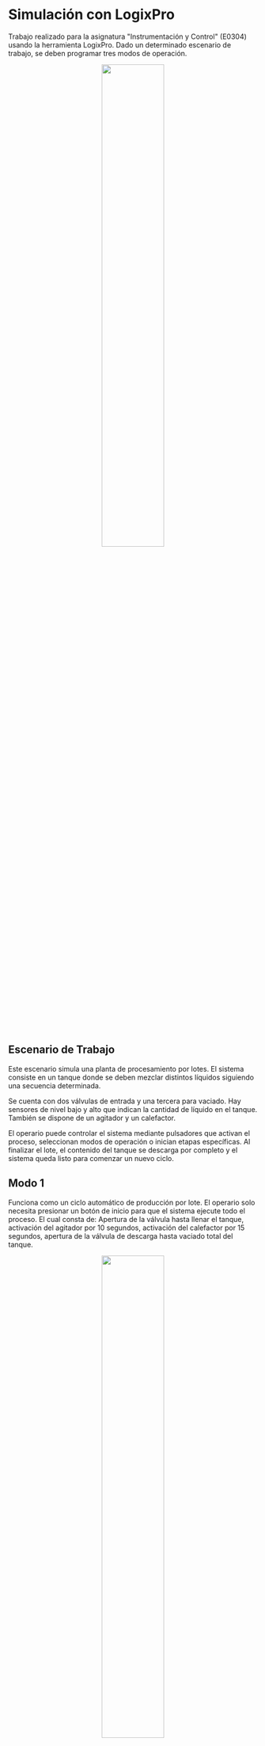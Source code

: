 # Simulación con LogixPro
Trabajo realizado para la asignatura "Instrumentación y Control" (E0304) usando la herramienta LogixPro. Dado un determinado escenario de trabajo, se deben programar tres modos de operación.

<div align="center"><img src="https://github.com/user-attachments/assets/91ea0512-6c94-4b7a-9868-0a44c27ae868" style="width:50%;height:50%;text-align:center;"></img></div>

## Escenario de Trabajo
Este escenario simula una planta de procesamiento por lotes. El sistema consiste en un tanque donde se deben mezclar distintos líquidos siguiendo una secuencia determinada.

Se cuenta con dos válvulas de entrada y una tercera para vaciado. Hay sensores de nivel bajo y alto que indican la cantidad de líquido en el tanque. También se dispone de un agitador y un calefactor.

El operario puede controlar el sistema mediante pulsadores que activan el proceso, seleccionan modos de operación o inician etapas específicas. Al finalizar el lote, el contenido del tanque se descarga por completo y el sistema queda listo para comenzar un nuevo ciclo.

## Modo 1
Funciona como un ciclo automático de producción por lote. El operario solo necesita presionar un botón de inicio para que el sistema ejecute todo el proceso. El cual consta de: Apertura de la válvula hasta llenar el tanque, activación del agitador por 10 segundos, activación del calefactor por 15 segundos, apertura de la válvula de descarga hasta vaciado total del tanque.

<div align="center"><img src="https://github.com/user-attachments/assets/df8a8f6c-3226-4acc-acd4-11b8b9106849" style="width:50%;height:50%;text-align:center;"></img></div>

Siguiendo el diagrama anterior, la operación es de la siguiente manera: El operador acciona el botón `START`. Comienza el proceso de carga del tanque con el líquido 1. Al llenarse, se cierra la válvula correspondiente, se enciende el mezclador y se dispara un temporizador de 10 segundos. Al pasar este tiempo, se apaga el mezclador, se enciende el calentador y se dispara otro temporizador de 15 segundos. Pasados los 15 segundos, se apaga el calentador y se procede a vaciar el tanque para volver a iniciar el proceso.

La operación se puede frenar con el botón `STOP`. Se completa el ciclo actual y se detiene. Para volver a iniciar, se debe volver a accionar `START`. Para ejecutar esta simulación, cargar el archivo `g4_batch_b_modo_1.rsl` en el LogixPro.

## Modo 2
Este modo requiere intervención del operario. Se ejecuta por pasos, cada uno activado manualmente mediante el botón`ENTER`. Se llena el tanque con la primera válvula hasta el nivel medio, luego de la segunda válvula se completa hasta llenar el tanque. A continuación activa el agitador durante 10 segundos. cuando finalice se activa el calefactor durante 15 segundos. y con el botón de stop se vacía el tanque por completo.

## Modo 3
El usuario selecciona entre 3 tipos de productos con diferentes proporciones de agua y aditivos, además de tiempo de agitación o calentamiento.
- Producto A: 70% válvula 1 / 30% válvula 2 – 10s agitado – 10s calentado.
- Producto B: 50% válvula 1 / 50% válvula 2 – 15s agitado – 20s calentado.
- Producto C: 80% válvula 1 / 20% válvula 2 – 5s agitado – sin calefacción.

La selección se hace con pulsadores y el sistema ejecuta automáticamente la secuencia según el tipo elegido.
